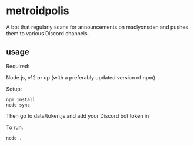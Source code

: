 # metroidpolis


A bot that regularly scans for announcements on maclyonsden and pushes them to various Discord channels.


## usage

Required: 

Node.js, v12 or up (with a preferably updated version of npm)


Setup: 
```
npm install
node sync
```
Then go to data/token.js and add your Discord bot token in


To run: 
```
node .
```